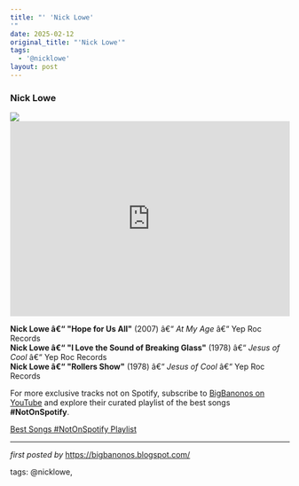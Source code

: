 ```yaml
---
title: "' 'Nick Lowe'
'"
date: 2025-02-12
original_title: "'Nick Lowe'"
tags:
  - '@nicklowe'
layout: post
---
```

<h3>Nick Lowe</h3>
<img src="https://i.scdn.co/image/ab67616d00001e02cadbfaeb3b6a5afbdcd1acf4">
<iframe src="https://open.spotify.com/embed/playlist/3o2uP1g7BpN0S75qljGTR9?utm_source=generator" width="100%" height="352" frameBorder="0" allowfullscreen="" allow="autoplay; clipboard-write; encrypted-media; fullscreen; picture-in-picture" loading="lazy"></iframe>
<p>
<strong>Nick Lowe â€“ "Hope for Us All"</strong> (2007) â€“ <em>At My Age</em> â€“ Yep Roc Records<br>
<strong>Nick Lowe â€“ "I Love the Sound of Breaking Glass"</strong> (1978) â€“ <em>Jesus of Cool</em> â€“ Yep Roc Records<br>
<strong>Nick Lowe â€“ "Rollers Show"</strong> (1978) â€“ <em>Jesus of Cool</em> â€“ Yep Roc Records
</p>

<!--Subscribe and Playlist Links-->
<div>
    <p>For more exclusive tracks not on Spotify, subscribe to <a href="https://www.youtube.com/@BigBanonos" target="_blank">BigBanonos on YouTube</a> and explore their curated playlist of the best songs <strong>#NotOnSpotify</strong>.</p>
    <p><a href="https://www.youtube.com/playlist?list=PLtuNtuTatqI0kFahUCbtbfenC_ET5O_tr" target="_blank">Best Songs #NotOnSpotify Playlist<br /></a></p></div>

<hr />

<p><em>first posted by</em> <a href="https://bigbanonos.blogspot.com/" rel="noopener" target="_new">https://bigbanonos.blogspot.com/</a></p>

<p>tags: @nicklowe,</p>
